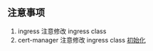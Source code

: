 
## 注意事项

1. ingress 注意修改 ingress class
2. cert-manager 注意修改 ingress class [初始化](../CertManager/初始化.md)